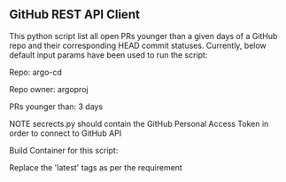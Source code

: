 GitHub REST API Client
------------------------
This python script list all open PRs younger than a given days of a GitHub repo and their corresponding HEAD commit statuses. Currently, below default input params have been used to run the script:

Repo: argo-cd

Repo owner: argoproj

PRs younger than: 3 days

NOTE
secrects.py should contain the GitHub Personal Access Token in order to connect to GitHub API

Build Container for this script:

Replace the 'latest' tags as per the requirement
